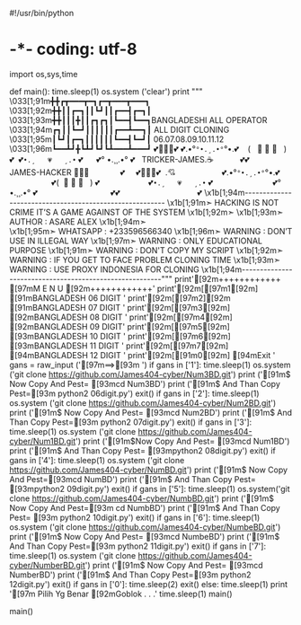 #!/usr/bin/python
# -*- coding: utf-8

import os,sys,time

def main():
    time.sleep(1)
    os.system ('clear')
    print  """		
\033[1;91m╋╋┏┳━━━┳━┓┏━┳━━━┳━━━┓
\033[1;92m╋╋┃┃┏━┓┃┃┗┛┃┃┏━━┫┏━┓┃
\033[1;93m╋╋┃┃┃╋┃┃┏┓┏┓┃┗━━┫┗━━┓BANGLADESHI ALL OPERATOR 
\033[1;94m┏┓┃┃┗━┛┃┃┃┃┃┃┏━━┻━━┓┃    ALL DIGIT CLONING 
\033[1;95m┃┗┛┃┏━┓┃┃┃┃┃┃┗━━┫┗━┛┃    06.07.08.09.10.11.12
\033[1;96m┗━━┻┛╋┗┻┛┗┛┗┻━━━┻━━━┛
💕🍃🌹🍃💕
💕.•°``°•.¸.•°``°•.💕
   (   🍃 🌹 🍃   ) 💕
 💕`•.¸   💗   ¸.•` 💕 
     💕° •.¸¸.•° 💕   TRICKER-JAMES.☕
           💕💕         JAMES-HACKER 🍃🌻🍃
             💕     💕🍃🌹🍃💕  .💘
                    💕.•°``°•.¸.•°``°•.💕
                   💕(  🍃 🌹 🍃   ) 💕
                     💕`•.¸   💗   ¸.•` 💕
                          💕° •.¸¸.•° 💕
                                💕💕
                                  💕
\x1b[1;94m--------------------------------------------------------
\x1b[1;91m➣ HACKING IS NOT CRIME IT’S A GAME AGAINST OF THE SYSTEM 
\x1b[1;92m➣ 
\x1b[1;93m➣     AUTHOR : ASARE ALEX
\x1b[1;94m➣      
\x1b[1;95m➣   WHATSAPP : +233596566340
\x1b[1;96m➣    WARNING : DON’T USE IN ILLEGAL WAY
\x1b[1;97m➣    WARNING : ONLY EDUCATIONAL PURPOSE 
\x1b[1;91m➣    WARNING : DON'T COPY MY SCRIPT
\x1b[1;92m➣    WARNING : IF YOU GET TO FACE PROBLEM CLONING TIME
\x1b[1;93m➣    WARNING : USE PROXY INDONESIA FOR CLONING 
\x1b[1;94m--------------------------------------------------------"""
    print'[92m++++++++++++ [97mM E N U [92m++++++++++++'
    print'[92m[[97m1[92m] [91mBANGLADESH 06 DIGIT '
    print'[92m[[97m2][92m [91mBANGLADESH 07 DIGIT '
    print'[92m[[97m3[92m] [92mBANGLADESH 08 DIGIT '
    print'[92m[[97m4[92m] [92mBANGLADESH 09 DIGIT'
    print'[92m[[97m5[92m] [93mBANGLADESH 10 DIGIT '
    print'[92m[[97m6[92m] [93mBANGLADESH 11 DIGIT '
    print'[92m[[97m7[92m] [94mBANGLADESH 12 DIGIT '
    print'[92m[[91m0[92m] [94mExit '
    gans = raw_input ('[97m==>[93m ')
    if gans in ['1']:
        time.sleep(1)
        os.system ('git clone https://github.com/James404-cyber/Num3BD.git')
        print ('[91m$ Now Copy And Pest= [93mcd Num3BD')
        print ('[91m$ And Than Copy Pest=[93m python2 06digit.py')
        exit()
    if gans in ['2']:
        time.sleep(1)
        os.system ('git clone https://github.com/James404-cyber/Num2BD.git')
        print ('[91m$ Now Copy And Pest= [93mcd Num2BD')
        print ('[91m$ And Than Copy Pest=[93m python2 07digit.py')
        exit()
    if gans in ['3']:
        time.sleep(1)
        os.system ('git clone https://github.com/James404-cyber/Num1BD.git')
        print ('[91m$Now Copy And Pest= [93mcd Num1BD')
        print ('[91m$ And Than Copy Pest= [93mpython2 08digit.py')
        exit()
    if gans in ['4']:
        time.sleep(1)
        os.system ('git clone https://github.com/James404-cyber/NumBD.git')
        print ('[91m$ Now Copy And Pest=[93mcd NumBD')
        print ('[91m$ And Than Copy Pest= [93mpython2 09digit.py')
        exit()
    if gans in ['5']:
        time.sleep(1)
        os.system('git clone https://github.com/James404-cyber/NumbBD.git')
        print ('[91m$ Now Copy And Pest=[93m cd NumbBD')
        print ('[91m$ And Than Copy Pest= [93m python2 10digit.py')
        exit()
    if gans in ['6']:
        time.sleep(1)
        os.system ('git clone https://github.com/James404-cyber/NumbeBD.git')
        print ('[91m$ Now Copy And Pest= [93mcd NumbeBD')
        print ('[91m$ And Than Copy Pest=[93m python2 11digit.py')
        exit()
    if gans in ['7']:
        time.sleep(1)
        os.system ('git clone https://github.com/James404-cyber/NumberBD.git')
        print ('[91m$ Now Copy And Pest= [93mcd NumberBD')
        print ('[91m$ And Than Copy Pest=[93m python2 12digit.py')
        exit()
    if gans in ['0']:
        time.sleep(2)
        exit()
    else:
        time.sleep(1)
        print '[97m Pilih Yg Benar [92mGoblok . . .'
        time.sleep(1)
        main()

main()

